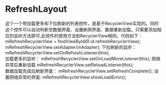 # RefreshLayout
这个一个带加载更多和下拉刷新的列表控件，是基于RecyclerView实现的。同时这个控件可以自动判断空数据界面、设置断网界面、数据重新加载。只需要添加相应的监听方法即可,此控件的使用方法和RecyclerView相同。代码如下：
mRefreshRecyclerView = findViewById(R.id.refreshRecyclerView);
mRefreshRecyclerView.setAdapter(mAdapter);
下拉刷新的监听：
mRefreshRecyclerView.setOnRefreshListener(this);        
加载更多的监听：
mRefreshRecyclerView.setOnLoadMoreListener(this); 
网络异常后重新加载
mRefreshRecyclerView.setReloadListener(this);  
数据加载完成后刷新界面：
mRefreshRecyclerView.setRefreshComplete();
设置网络异常的界面:
 mRefreshRecyclerView.showLoadError();
   
